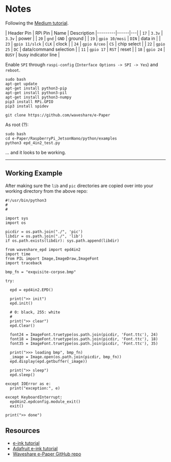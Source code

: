 Notes
===

Following the [Medium tutorial](https://medium.com/swlh/create-an-e-paper-display-for-your-raspberry-pi-with-python-2b0de7c8820c).


| Header Pin | RPi Pin | Name | Description
|---------|------|---|
| `17` | `3.3v`  | `3.3v` | power |
| `20` | `gnd` | `GND` | ground |
| `19` | `gpio 10/mosi` | `DIN` | data in |
| `23` | `gpio 11/slck` | `CLK` | clock |
| `24` | `gpio 8/ceo` | `CS` | chip select |
| `22` | `gpio 25` | `DC` | data/command selection |
| `11` | `gpio 17` | `RST` | reset |
| `18` | `gpio 24` | `BUSY` | busy indicator line |

Enable `SPI` through `raspi-config` (`Interface Options -> SPI -> Yes`) and `reboot`.

```
sudo bash
apt-get update
apt-get install python3-pip
apt-get install python3-pil
apt-get install python3-numpy
pip3 install RPi.GPIO
pip3 install spidev
```

```
git clone https://github.com/waveshare/e-Paper
```

As root (?):

```
sudo bash
cd e-Paper/RaspberryPi_JetsonNano/python/examples
python3 epd_4in2_test.py
```

... and it looks to be working.

---

Working Example
---

After making sure the `lib` and `pic` directories are copied over into your
working directory from the above repo:

```
#!/usr/bin/python3
#
#

import sys
import os

picdir = os.path.join("./", 'pic')
libdir = os.path.join("./", 'lib')
if os.path.exists(libdir): sys.path.append(libdir)

from waveshare_epd import epd4in2
import time
from PIL import Image,ImageDraw,ImageFont
import traceback

bmp_fn = "exquisite-corpse.bmp"

try:
 
  epd = epd4in2.EPD()

  print(">> init")
  epd.init()

  # 0: black, 255: white
  #
  print(">> clear")
  epd.Clear()
  
  font24 = ImageFont.truetype(os.path.join(picdir, 'Font.ttc'), 24)
  font18 = ImageFont.truetype(os.path.join(picdir, 'Font.ttc'), 18)
  font35 = ImageFont.truetype(os.path.join(picdir, 'Font.ttc'), 35)
  
  print(">>> loading bmp", bmp_fn)
  _image = Image.open(os.path.join(picdir, bmp_fn))
  epd.display(epd.getbuffer(_image))
  
  print(">> sleep")
  epd.sleep()
  
except IOError as e:
  print("exception:", e)

except KeyboardInterrupt:    
  epd4in2.epdconfig.module_exit()
  exit()

print(">> done")
```

Resources
---

* [e-ink tutorial](https://medium.com/swlh/create-an-e-paper-display-for-your-raspberry-pi-with-python-2b0de7c8820c)
* [Adafruit e-ink tutorial](https://learn.adafruit.com/raspberry-pi-e-ink-weather-station-using-python/python-setup)
* [Waveshare e-Paper GitHub repo](https://github.com/waveshare/e-Paper)
